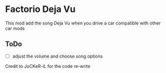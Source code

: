# Factorio Deja Vu

This mod add the song Deja Vu when you drive a car
compatible with other car mods

## ToDo
- [ ] adjust the volume and choose song options


Credit to JoCKeR-iL for the code re-write
